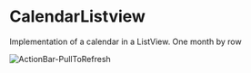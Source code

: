 CalendarListview
================

Implementation of a calendar in a ListView. One month by row

![ActionBar-PullToRefresh](https://github.com/traex/blob/master/header.png)